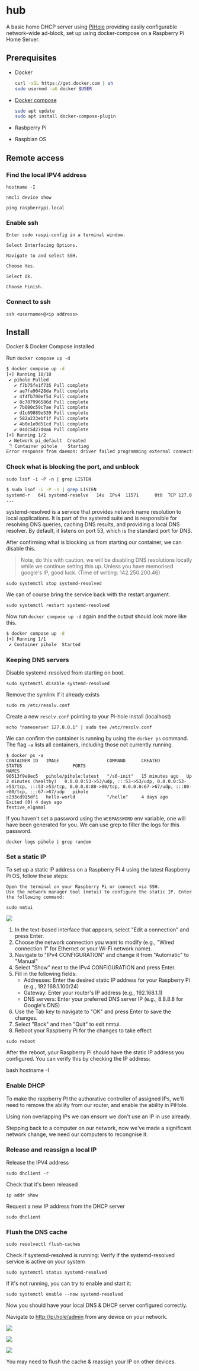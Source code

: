 # hub

A basic home DHCP server using [PiHole](https://pi-hole.net/) providing easily configurable network-wide ad-block, set up using docker-compose on a Raspberry Pi Home Server.

## Prerequisites

- Docker
    ```bash
    curl -sSL https://get.docker.com | sh
    sudo usermod -aG docker $USER
    ```

- [Docker compose](https://docs.docker.com/compose/install/linux/)

    ```bash
    sudo apt update
    sudo apt install docker-compose-plugin
    ```

- Rasbperry Pi

- Raspbian OS

## Remote access

### Find the local IPV4 address

`hostname -I`

`nmcli device show`

`ping raspberrypi.local`


### Enable ssh

    Enter sudo raspi-config in a terminal window.

    Select Interfacing Options.

    Navigate to and select SSH.

    Choose Yes.

    Select Ok.

    Choose Finish.

### Connect to ssh

`ssh <username>@<ip address>`


## Install

Docker & Docker Compose installed

Run `docker compose up -d`



```bash
$ docker compose up -d
[+] Running 10/10
 ✔ pihole Pulled                                                                                                                                 12.0s 
   ✔ f7b75fe1f735 Pull complete                                                                                                                   7.5s 
   ✔ ae7fa90428da Pull complete                                                                                                                   9.4s 
   ✔ 4f4fb700ef54 Pull complete                                                                                                                   9.5s 
   ✔ 8c787996586d Pull complete                                                                                                                   9.5s 
   ✔ 7b080c59c7ae Pull complete                                                                                                                   9.6s 
   ✔ d1c69889e539 Pull complete                                                                                                                   9.6s 
   ✔ 582a233ebf1f Pull complete                                                                                                                  10.3s 
   ✔ 4b0e1e0d51cd Pull complete                                                                                                                  10.3s 
   ✔ 04dc5d27d0a6 Pull complete                                                                                                                  10.4s 
[+] Running 1/2
 ✔ Network pi_default  Created                                                                                                                    0.1s 
 ⠹ Container pihole    Starting                                                                                                                   0.1s 
Error response from daemon: driver failed programming external connectivity on endpoint pihole (<HASH>): failed to bind port 0.0.0.0:53/tcp: Error starting userland proxy: listen tcp4 0.0.0.0:53: bind: address already in use
```

### Check what is blocking the port, and unblock


`sudo lsof -i -P -n | grep LISTEN`

```bash
$ sudo lsof -i -P -n | grep LISTEN
systemd-r   641 systemd-resolve   14u  IPv4  11571      0t0  TCP 127.0.0.53:53 (LISTEN)
...
```

systemd-resolved is a service that provides network name resolution to local applications. It is part of the systemd suite and is responsible for resolving DNS queries, caching DNS results, and providing a local DNS resolver. By default, it listens on port 53, which is the standard port for DNS.

After confirming what is blocking us from starting our container, we can disable this.

> Note, do this with caution, we will be disabling DNS resolutions locally while we continue setting this up. Unless you have memorised google's IP, good luck. (Time of writing: 142.250.200.46)

`sudo systemctl stop systemd-resolved`

We can of course bring the service back with the restart argument.

`sudo systemctl restart systemd-resolved`

Now run `docker compose up -d` again and the output should look more like this.

```bash
$ docker compose up -d
[+] Running 1/1
 ✔ Container pihole  Started 
```

### Keeping DNS servers

Disable systemd-resolved from starting on boot.

`sudo systemctl disable systemd-resolved`

Remove the symlink if it already exists

`sudo rm /etc/resolv.conf`

Create a new `resolv.conf` pointing to your Pi-hole install (localhost)

`echo "nameserver 127.0.0.1" | sudo tee /etc/resolv.conf`


We can confirm the container is running by using the `docker ps` command. The flag `-a` lists all containers, including those not currently running.

```
$ docker ps -a
CONTAINER ID   IMAGE                  COMMAND      CREATED          STATUS                   PORTS                                                                                                                                        NAMES
90513f9e8ec5   pihole/pihole:latest   "/s6-init"   15 minutes ago   Up 2 minutes (healthy)   0.0.0.0:53->53/udp, :::53->53/udp, 0.0.0.0:53->53/tcp, :::53->53/tcp, 0.0.0.0:80->80/tcp, 0.0.0.0:67->67/udp, :::80->80/tcp, :::67->67/udp   pihole
c233cd915df1   hello-world            "/hello"     4 days ago       Exited (0) 4 days ago                                                                                                                                                 festive_elgamal
```

If you haven't set a password using the `WEBPASSWORD` env variable, one will have been generated for you. We can use grep to filter the logs for this password.

`docker logs pihole | grep random`


### Set a static IP

To set up a static IP address on a Raspberry Pi 4 using the latest Raspberry Pi OS, follow these steps:

    Open the terminal on your Raspberry Pi or connect via SSH.
    Use the network manager tool (nmtui) to configure the static IP. Enter the following command:

`sudo nmtui`

![](nmtui.png)

1. In the text-based interface that appears, select "Edit a connection" and press Enter.
2. Choose the network connection you want to modify (e.g., "Wired connection 1" for Ethernet or your Wi-Fi network name).
3. Navigate to "IPv4 CONFIGURATION" and change it from "Automatic" to "Manual"
4. Select "Show" next to the IPv4 CONFIGURATION and press Enter.
5. Fill in the following fields:
    - Addresses: Enter the desired static IP address for your Raspberry Pi (e.g., 192.168.1.100/24)
    - Gateway: Enter your router's IP address (e.g., 192.168.1.1)
    - DNS servers: Enter your preferred DNS server IP (e.g., 8.8.8.8 for Google's DNS)
6. Use the Tab key to navigate to "OK" and press Enter to save the changes.
7. Select "Back" and then "Quit" to exit nmtui.
8. Reboot your Raspberry Pi for the changes to take effect:

`sudo reboot`

After the reboot, your Raspberry Pi should have the static IP address you configured. You can verify this by checking the IP address:

bash
hostname -I

### Enable DHCP

To make the raspberry PI the authorative controller of assigned IPs, we'll need to remove the ability from our router, and enable the ability in PiHole.

Using non overlapping IPs we can ensure we don't use an IP in use already.

Stepping back to a computer on our network, now we've made a significant network change, we need our computers to recongnise it.

### Release and reassign a local IP

Release the IPV4 address

`sudo dhclient -r`

Check that it's been released

`ip addr show`

Request a new IP address from the DHCP server

`sudo dhclient`


### Flush the DNS cache

`sudo resolvectl flush-caches`

Check if systemd-resolved is running:
Verify if the systemd-resolved service is active on your system

`sudo systemctl status systemd-resolved`

If it's not running, you can try to enable and start it:

`sudo systemctl enable --now systemd-resolved`

Now you should have your local DNS & DHCP server configured correctly.

Navigate to http://pi.hole/admin from any device on your network.

![](pihole-mobile.jpg)

![](pihole-desktop-queries.png)

![](pihole-desktop.png)

You may need to flush the cache & reassign your IP on other devices.